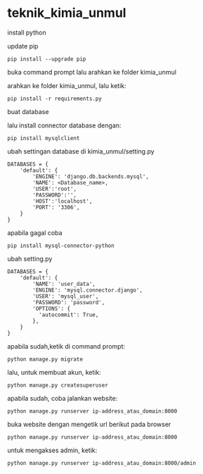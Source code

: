 # teknik_kimia_unmul
install python

update pip
```
pip install --upgrade pip
```
buka command prompt lalu arahkan ke folder kimia_unmul

arahkan ke folder kimia_unmul, lalu ketik:
```
pip install -r requirements.py
```
buat database

lalu install connector database dengan:
```
pip install mysqlclient
```
ubah settingan database di kimia_unmul/setting.py
```
DATABASES = {
    'default': {
        'ENGINE': 'django.db.backends.mysql',
        'NAME': <Database_name>,
        'USER':'root',
        'PASSWORD':'',
        'HOST':'localhost',
        'PORT': '3306',
    }
}
```
apabila gagal coba 
```
pip install mysql-connector-python
```
ubah setting.py 
```
DATABASES = {
    'default': {
        'NAME': 'user_data',
        'ENGINE': 'mysql.connector.django',
        'USER': 'mysql_user',
        'PASSWORD': 'password',
        'OPTIONS': {
          'autocommit': True,
        },
    }
}
```
apabila sudah,ketik di command prompt:
```
python manage.py migrate
```
lalu, untuk membuat akun, ketik:
```
python manage.py createsuperuser
```

apabila sudah, coba jalankan website:
```
python manage.py runserver ip-address_atau_domain:8000
```
buka website dengan mengetik url berikut pada browser
```
python manage.py runserver ip-address_atau_domain:8000
```
untuk mengakses admin, ketik:
```
python manage.py runserver ip-address_atau_domain:8000/admin
```
